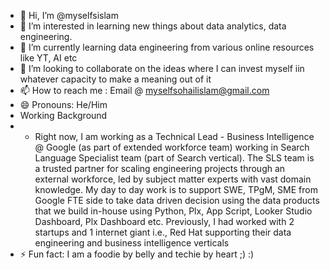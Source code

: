 - 👋 Hi, I’m @myselfsislam
- 👀 I’m interested in learning new things about data analytics, data engineering.
- 🌱 I’m currently learning data engineering from various online resources like YT, AI etc
- 💞️ I’m looking to collaborate on the ideas where I can invest myself iin whatever capacity to make a meaning out of it
- 📫 How to reach me : Email @ myselfsohailislam@gmail.com
- 😄 Pronouns: He/Him
- Working Background
- - Right now, I am working as a Technical Lead - Business Intelligence @ Google (as part of extended workforce team) working in Search Language Specialist team (part of Search vertical). The SLS team is a trusted partner for scaling engineering projects through an external workforce, led by subject matter experts with vast domain knowledge. My day to day work is to support SWE, TPgM, SME from Google FTE side to take data driven decision using the data products that we build in-house using Python, Plx, App Script, Looker Studio Dashboard, Plx Dashboard etc. Previously, I had worked with 2 startups and 1 internet giant i.e., Red Hat supporting their data engineering and business intelligence verticals
- ⚡ Fun fact: I am a foodie by belly and techie by heart ;) :)

<!---
myselfsislam/myselfsislam is a ✨ special ✨ repository because its `README.md` (this file) appears on your GitHub profile.
You can click the Preview link to take a look at your changes.
--->

